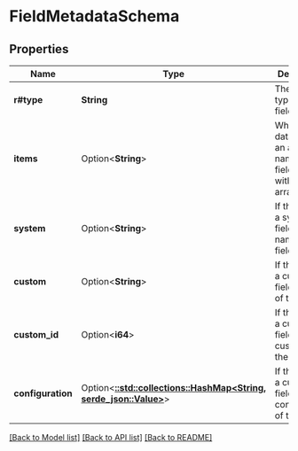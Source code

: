 # FieldMetadataSchema

## Properties

Name | Type | Description | Notes
------------ | ------------- | ------------- | -------------
**r#type** | **String** | The data type of the field. | [readonly]
**items** | Option<**String**> | When the data type is an array, the name of the field items within the array. | [optional][readonly]
**system** | Option<**String**> | If the field is a system field, the name of the field. | [optional][readonly]
**custom** | Option<**String**> | If the field is a custom field, the URI of the field. | [optional][readonly]
**custom_id** | Option<**i64**> | If the field is a custom field, the custom ID of the field. | [optional][readonly]
**configuration** | Option<[**::std::collections::HashMap<String, serde_json::Value>**](serde_json::Value.md)> | If the field is a custom field, the configuration of the field. | [optional][readonly]

[[Back to Model list]](../README.md#documentation-for-models) [[Back to API list]](../README.md#documentation-for-api-endpoints) [[Back to README]](../README.md)


